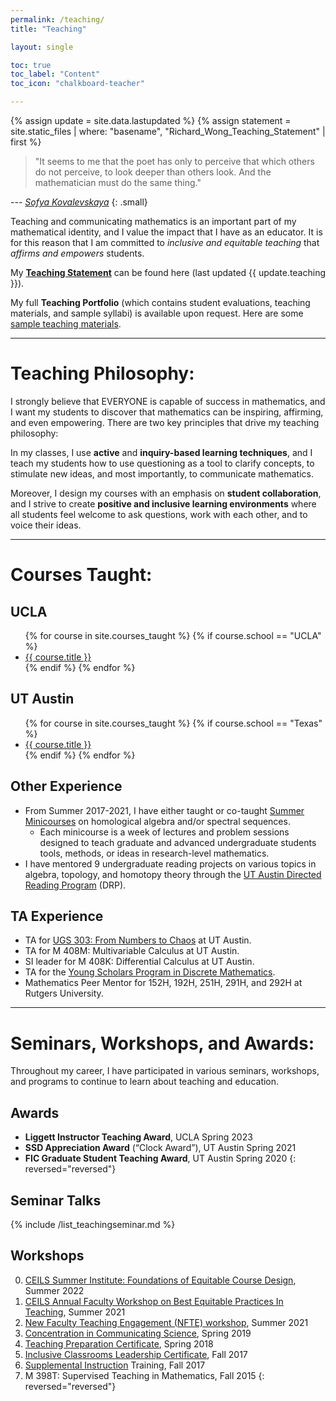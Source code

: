 ```yaml
---
permalink: /teaching/
title: "Teaching"

layout: single

toc: true
toc_label: "Content"
toc_icon: "chalkboard-teacher"

---
```



{% assign update = site.data.lastupdated %}
{% assign statement = site.static_files | where: "basename", "Richard_Wong_Teaching_Statement" | first %}

> "It seems to me that the poet has only to perceive that which others do not perceive, to look deeper than others look. And the mathematician must do the same thing." 

<cite>--- [Sofya Kovalevskaya](https://en.wikipedia.org/wiki/Sofya_Kovalevskaya)</cite>
{: .small} 

Teaching and communicating mathematics is an important part of my mathematical identity, and I value the impact that I have as an educator. It is for this reason that I am committed to *inclusive and equitable teaching* that *affirms and empowers* students.

My **[Teaching Statement](/assets/Richard_Wong_Teaching_Statement.pdf)** can be found here (last updated {{ update.teaching }}).

My full **Teaching Portfolio** (which contains student evaluations, teaching materials, and sample syllabi) is available upon request. Here are some [sample teaching materials](/teaching/materials).  

<!--end_excerpt-->

<hr>

<div class="standout" markdown="1">

# Teaching Philosophy:

I strongly believe that EVERYONE is capable of success in mathematics, and I want my students to discover that mathematics can be inspiring, affirming, and even empowering.  There are two key principles that drive my teaching philosophy:

In my classes, I use **active** and **inquiry-based learning techniques**, and I teach my students how to use questioning as a tool to clarify concepts, to stimulate new ideas, and most importantly, to communicate mathematics.

Moreover, I design my courses with an emphasis on **student collaboration**, and I strive to create **positive and inclusive learning environments** where all students feel welcome to ask questions, work with each other, and to voice their ideas. 
</div>

<hr>

# Courses Taught:

## UCLA

<ul>
{% for course in site.courses_taught %}
{% if course.school == "UCLA" %}	
  <li>
  <a href="{{ course.url }}">{{ course.title }}</a>
  </li>
{% endif %}
{% endfor %}
</ul>


## UT Austin

<ul>
{% for course in site.courses_taught %}
{% if course.school == "Texas" %}	
  <li>
  <a href="{{ course.url }}">{{ course.title }}</a>
  </li>
{% endif %}
{% endfor %}
</ul>

## Other Experience

* From Summer 2017-2021, I have either taught or co-taught [Summer Minicourses](https://web.ma.utexas.edu/SMC/) on homological algebra and/or spectral sequences. 
	* Each minicourse is a week of lectures and problem sessions designed to teach graduate and advanced undergraduate students tools, methods, or ideas in research-level mathematics.
* I have mentored 9 undergraduate reading projects on various topics in algebra, topology, and homotopy theory through the [UT Austin Directed Reading Program](https://web.ma.utexas.edu/users/drp/) (DRP).

## TA Experience

* TA for [UGS 303: From Numbers to Chaos](/teaching/UGS_303) at UT Austin.
* TA for M 408M: Multivariable Calculus at UT Austin.
* SI leader for M 408K: Differential Calculus at UT Austin.
* TA for the [Young Scholars Program in Discrete Mathematics](http://dimacs.rutgers.edu/archive/ysp/).
* Mathematics Peer Mentor for 152H, 192H, 251H, 291H, and 292H at Rutgers University.

<hr>

<div class="standout" markdown="1">

# Seminars, Workshops, and Awards:

Throughout my career, I have participated in various seminars, workshops, and programs to continue to learn about teaching and education.

## Awards

* **Liggett Instructor Teaching Award**, UCLA Spring 2023
* **SSD Appreciation Award** (“Clock Award”), UT Austin Spring 2021
* **FIC Graduate Student Teaching Award**, UT Austin Spring 2020
{: reversed="reversed"}

## Seminar Talks

{% include /list_teachingseminar.md %}

## Workshops

0. [CEILS Summer Institute: Foundations of Equitable Course Design](https://ceils.ucla.edu/learning-communities-trainings/summer-institute-on-scientific-teaching/), Summer 2022
0. [CEILS Annual Faculty Workshop on Best Equitable Practices In Teaching](https://ceils.ucla.edu/ceils-annual-faculty-workshop21/), Summer 2021
0. [New Faculty Teaching Engagement (NFTE) workshop](https://teaching.ucla.edu/faculty-programs/new-faculty-teaching-engagement/), Summer 2021
0. [Concentration in Communicating Science](https://cns.utexas.edu/info-graduate-students-postdocs/electives-concentrations), Spring 2019
0. [Teaching Preparation Certificate](https://ctl.utexas.edu/programs-initiatives/graduate-student-development), Spring 2018
0. [Inclusive Classrooms Leadership Certificate](https://equity.utexas.edu/inclusive-classrooms-seminar/), Fall 2017
0. [Supplemental Instruction](https://ugs.utexas.edu/slc/support/si) Training, Fall 2017
0. M 398T: Supervised Teaching in Mathematics, Fall 2015
{: reversed="reversed"}

</div>